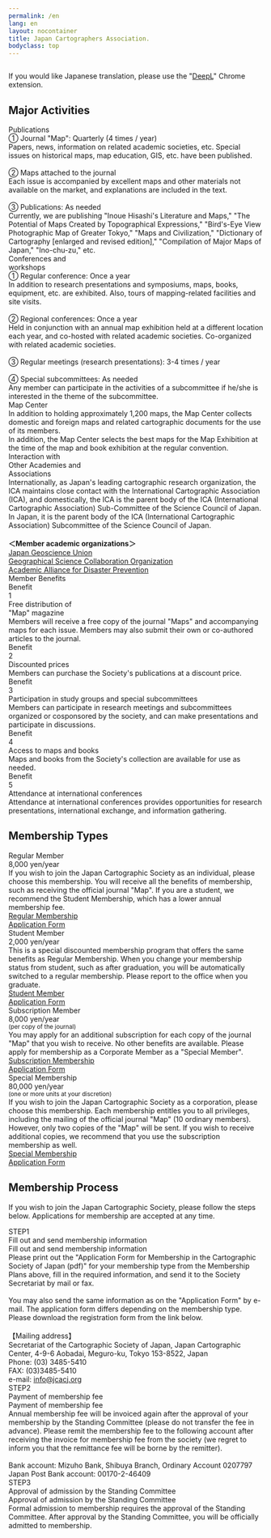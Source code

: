 ```yaml
---
permalink: /en
lang: en
layout: nocontainer
title: Japan Cartographers Association.
bodyclass: top
---
```


<section>
  <div class="top--heading">
    <div class="bg-image">
      <picture>
        <source media="(max-width:767px)" srcset="{{ site.baseurl }}/assets/img/top/bg_heading_sp.jpg">
        <img src="{{ site.baseurl }}/assets/img/top/bg_heading_pc.jpg" alt="">
      </picture>
    </div>
    <div class="main-image">
      <div class="img-obj-en">
        <img src="{{ site.baseurl }}/assets/img/top/obj_heading_en.png" alt="">
      </div>
    </div>
    <a href="member.html" class="btn-regist">
      <picture>
        <source media="(max-width:767px)" srcset="{{ site.baseurl }}/assets/img/top/btn_regist_sp_en.png">
        <img src="{{ site.baseurl }}/assets/img/top/btn_regist_pc_en.png" alt="">
      </picture>
    </a>
  </div>
</section>

<section>
  <div class="top--translation">
    <div class="container">
      <div class="translation-box">
        <p>If you would like Japanese translation, please use the "<a href="https://www.deepl.com/ja/translator" target="_blank">DeepL</a>" Chrome extension.</p>
      </div>
    </div>
  </div>
</section>

<section>
  <div class="activity-section">
    <div class="container">
      <h2 class="activity-h2"><span>Major Activities</span></h2>
      <div class="activity-box">
        <div class="activity-row">
          <div class="activity-icon">
            <div class="act-icon"><img src="{{ site.baseurl }}/assets/img/activity/icon_act_01.svg" class="w-100" alt=""></div>
            <div class="act-cap">Publications</div>
          </div>
          <div class="activity-value">
            <div class="act-text">
              ① Journal "Map": Quarterly (4 times / year)<br>
              Papers, news, information on related academic societies, etc. Special issues on historical maps, map education, GIS, etc. have been published.<br>
              <br>
              ② Maps attached to the journal<br>
              Each issue is accompanied by excellent maps and other materials not available on the market, and explanations are included in the text.<br>
              <br>
              ③ Publications: As needed<br>
              Currently, we are publishing "Inoue Hisashi's Literature and Maps," "The Potential of Maps Created by Topographical Expressions," "Bird's-Eye View Photographic Map of Greater Tokyo," "Maps and Civilization," "Dictionary of Cartography [enlarged and revised edition]," "Compilation of Major Maps of Japan," "Ino-chu-zu," etc.<br>
            </div>
          </div>
        </div>
      </div>
      <div class="activity-box">
        <div class="activity-row">
          <div class="activity-icon">
            <div class="act-icon"><img src="{{ site.baseurl }}/assets/img/activity/icon_act_02.svg" class="w-100" alt=""></div>
            <div class="act-cap">Conferences and <br>workshops</div>
          </div>
          <div class="activity-value">
            <div class="act-text">
              ① Regular conference: Once a year<br>
              In addition to research presentations and symposiums, maps, books, equipment, etc. are exhibited. Also, tours of mapping-related facilities and site visits.<br>
              <br>
              ② Regional conferences: Once a year<br>
              Held in conjunction with an annual map exhibition held at a different location each year, and co-hosted with related academic societies. Co-organized with related academic societies.<br>
              <br>
              ③ Regular meetings (research presentations): 3-4 times / year<br>
              <br>
              ④ Special subcommittees: As needed<br>
              Any member can participate in the activities of a subcommittee if he/she is interested in the theme of the subcommittee.<br>
            </div>
          </div>
        </div>
      </div>
      <div class="activity-box">
        <div class="activity-row">
          <div class="activity-icon">
            <div class="act-icon"><img src="{{ site.baseurl }}/assets/img/activity/icon_act_03.svg" class="w-100" alt=""></div>
            <div class="act-cap">Map Center</div>
          </div>
          <div class="activity-value">
            <div class="act-text">
              In addition to holding approximately 1,200 maps, the Map Center collects domestic and foreign maps and related cartographic documents for the use of its members.<br>
              In addition, the Map Center selects the best maps for the Map Exhibition at the time of the map and book exhibition at the regular convention.<br>
            </div>
          </div>
        </div>
      </div>
      <div class="activity-box">
        <div class="activity-row">
          <div class="activity-icon">
            <div class="act-icon"><img src="{{ site.baseurl }}/assets/img/activity/icon_act_04.svg" class="w-100" alt=""></div>
            <div class="act-cap">Interaction with <br>Other Academies and<br>Associations</div>
          </div>
          <div class="activity-value">
            <div class="act-text">
              Internationally, as Japan's leading cartographic research organization, the ICA maintains close contact with the International Cartographic Association (ICA), and domestically, the ICA is the parent body of the ICA (International Cartographic Association) Sub-Committee of the Science Council of Japan. In Japan, it is the parent body of the ICA (International Cartographic Association) Subcommittee of the Science Council of Japan.<br>
              <br>
              <b>＜Member academic organizations＞</b><br>
              <a href="https://www.jpgu.org/" target="_blank">Japan Geoscience Union</a><br>
              <a href="http://hgsj.org/JOGS/index_j.html" target="_blank">Geographical Science Collaboration Organization</a><br>
              <a href="https://janet-dr.com/" target="_blank">Academic Alliance for Disaster Prevention</a><br>
            </div>
          </div>
        </div>
      </div>
    </div>
  </div>
</section>

<section>
  <div class="member-heading">
    <div class="container">
      <div class="hd-row">
        <div class="hd-col title-col">
          <div class="col-inner">
            <div class="title-col-row">
              <div class="title-col-title">Member Benefits</div>
            </div>
          </div>
        </div>
        <div class="hd-col first-col">
          <div class="col-inner">
            <div class="col-number">
              <div>
                <div class="n-txt">Benefit</div>
                <div class="n-num">1</div>
              </div>
            </div>
            <div class="col-first-row">
              <div class="col-first-val">
                <div class="cfv-title lh-1">Free distribution of<br>"Map" magazine</div>
                <div class="cfv-text">Members will receive a free copy of the journal "Maps" and accompanying maps for each issue. Members may also submit their own or co-authored articles to the journal.</div>
              </div>
              <div class="col-first-img">
                <img src="{{ site.baseurl }}/assets/img/member/img_book.jpg" class="w-100" alt="">
              </div>
            </div>
          </div>
        </div>
        <div class="hd-col">
          <div class="col-inner">
            <div class="col-number">
              <div>
                <div class="n-txt">Benefit</div>
                <div class="n-num">2</div>
              </div>
            </div>
            <div class="col-icon"><img src="{{ site.baseurl }}/assets/img/member/icon_wallet.svg" class="w-100" alt=""></div>
            <div class="col-title">Discounted prices</div>
            <div class="col-text">Members can purchase the Society's publications at a discount price.</div>
          </div>
        </div>
        <div class="hd-col">
          <div class="col-inner">
            <div class="col-number">
              <div>
                <div class="n-txt">Benefit</div>
                <div class="n-num">3</div>
              </div>
            </div>
            <div class="col-icon"><img src="{{ site.baseurl }}/assets/img/member/icon_lesson.svg" class="w-100" alt=""></div>
            <div class="col-title">Participation in study groups and special subcommittees</div>
            <div class="col-text">Members can participate in research meetings and subcommittees organized or cosponsored by the society, and can make presentations and participate in discussions.</div>
          </div>
        </div>
        <div class="hd-col">
          <div class="col-inner">
            <div class="col-number">
              <div>
                <div class="n-txt">Benefit</div>
                <div class="n-num">4</div>
              </div>
            </div>
            <div class="col-icon"><img src="{{ site.baseurl }}/assets/img/member/icon_map.svg" class="w-100" alt=""></div>
            <div class="col-title">Access to maps and books</div>
            <div class="col-text">Maps and books from the Society's collection are available for use as needed.</div>
          </div>
        </div>
        <div class="hd-col">
          <div class="col-inner">
            <div class="col-number">
              <div>
                <div class="n-txt">Benefit</div>
                <div class="n-num">5</div>
              </div>
            </div>
            <div class="col-icon"><img src="{{ site.baseurl }}/assets/img/member/icon_meeting.svg" class="w-100" alt=""></div>
            <div class="col-title">Attendance at international conferences</div>
            <div class="col-text">Attendance at international conferences provides opportunities for research presentations, international exchange, and information gathering.</div>
          </div>
        </div>
      </div>
    </div>
  </div>
</section>

<section>
  <div class="member-section">
    <div class="container">
      <h2 class="member-h2"><span>Membership Types</span></h2>
      <div class="member-type-list">
        <div class="member-type">
          <div class="type-inner">
            <div class="type-icon"><img src="{{ site.baseurl }}/assets/img/member/icon_member_01.svg" class="w-100" alt=""></div>
            <div class="type-name">Regular Member</div>
            <div class="type-price">8,000 yen/year</div>
            <div class="type-text">If you wish to join the Japan Cartographic Society as an individual, please choose this membership. You will receive all the benefits of membership, such as receiving the official journal "Map". If you are a student, we recommend the Student Membership, which has a lower annual membership fee.</div>
            <div class="type-button">
              <div class="d-grid">
                <a href="{{'/archive/file/member/nyuukai.pdf' | relative_url}}" class="btn btn-default">Regular Membership <br>Application Form<span class="icon-pdf"></span></a>
              </div>
            </div>
          </div>
        </div>
        <!--
        <div class="member-type">
          <div class="type-inner">
            <div class="type-icon"><img src="{{ site.baseurl }}/assets/img/member/icon_member_02.svg" class="w-100" alt=""></div>
            <div class="type-name">デジタル会員</div>
            <div class="type-price">4,000円/年</div>
            <div class="type-text">この文字は実際の文章とは異なります。この文字はダミーです。この文字は実際の文章とは異なります。この文字はダミーです。この文字は実際の文章とは異なります。この文字はダミーです。この文字は実際の</div>
            <div class="type-button">
              <div class="d-grid">
                <a href="" class="btn btn-default">デジタル会員 入会申込書<span class="icon-pdf"></span></a>
              </div>
            </div>
          </div>
        </div>
        -->
        <div class="member-type">
          <div class="type-inner">
            <div class="type-icon"><img src="{{ site.baseurl }}/assets/img/member/icon_member_03.svg" class="w-100" alt=""></div>
            <div class="type-name">Student Member</div>
            <div class="type-price">2,000 yen/year</div>
            <div class="type-text">This is a special discounted membership program that offers the same benefits as Regular Membership. When you change your membership status from student, such as after graduation, you will be automatically switched to a regular membership. Please report to the office when you graduate.</div>
            <div class="type-button">
              <div class="d-grid">
                <a href="{{'/archive/file/member/nyuukai.pdf' | relative_url}}" class="btn btn-default">Student Member <br>Application Form<span class="icon-pdf"></span></a>
              </div>
            </div>
          </div>
        </div>
        <div class="member-type">
          <div class="type-inner">
            <div class="type-icon"><img src="{{ site.baseurl }}/assets/img/member/icon_member_04.svg" class="w-100" alt=""></div>
            <div class="type-name">Subscription Member</div>
            <div class="type-price">8,000 yen/year<br><small>(per copy of the journal)</small></div>
            <div class="type-text">You may apply for an additional subscription for each copy of the journal "Map" that you wish to receive. No other benefits are available. Please apply for membership as a Corporate Member as a "Special Member".</div>
            <div class="type-button">
              <div class="d-grid">
                <a href="{{'/archive/file/member/nyuukai2.pdf' | relative_url}}" class="btn btn-default">Subscription Membership <br>Application Form<span class="icon-pdf"></span></a>
              </div>
            </div>
          </div>
        </div>
        <div class="member-type">
          <div class="type-inner">
            <div class="type-icon"><img src="{{ site.baseurl }}/assets/img/member/icon_member_05.svg" class="w-100" alt=""></div>
            <div class="type-name">Special Membership</div>
            <div class="type-price">80,000 yen/year<br><small>(one or more units at your discretion)</small></div>
            <div class="type-text">If you wish to join the Japan Cartographic Society as a corporation, please choose this membership. Each membership entitles you to all privileges, including the mailing of the official journal "Map" (10 ordinary members). However, only two copies of the "Map" will be sent. If you wish to receive additional copies, we recommend that you use the subscription membership as well.</div>
            <div class="type-button">
              <div class="d-grid">
                <a href="{{'/archive/file/member/nyuukai2.pdf' | relative_url}}" class="btn btn-default">Special Membership <br>Application Form<span class="icon-pdf"></span></a>
              </div>
            </div>
          </div>
        </div>
      </div>
    </div>
  </div>
</section>

<section>
  <div class="member-section">
    <div class="container">
      <h2 class="member-h2"><span>Membership Process</span></h2>
      <p class="member-heading-text">If you wish to join the Japan Cartographic Society, please follow the steps below. Applications for membership are accepted at any time.</p>
      <div class="regist-box">
        <div class="regist-row">
          <div class="regist-icon">
            <div class="rg-icon"><img src="{{ site.baseurl }}/assets/img/member/icon_step_01.svg" class="w-100" alt=""></div>
            <div class="rg-cap">STEP1</div>
          </div>
          <div class="regist-sp-title">Fill out and send membership information</div>
          <div class="regist-value">
            <div class="rg-title">Fill out and send membership information</div>
            <div class="rg-text">
              Please print out the "Application Form for Membership in the Cartographic Society of Japan (pdf)" for your membership type from the Membership Plans above, fill in the required information, and send it to the Society Secretariat by mail or fax.<br>
              <br>
              You may also send the same information as on the "Application Form" by e-mail. The application form differs depending on the membership type. Please download the registration form from the link below.<br>
              <br>
              【Mailing address】<br>
              Secretariat of the Cartographic Society of Japan, Japan Cartographic Center, 4-9-6 Aobadai, Meguro-ku, Tokyo 153-8522, Japan<br>
              Phone: (03) 3485-5410<br>
              FAX: (03)3485-5410<br>
              e-mail: <a href="mailto:info@jcacj.org">info@jcacj.org</a><br>
            </div>
          </div>
        </div>
        <div class="regist-row">
          <div class="regist-icon">
            <div class="rg-icon"><img src="{{ site.baseurl }}/assets/img/member/icon_step_02.svg" class="w-100" alt=""></div>
            <div class="rg-cap">STEP2</div>
          </div>
          <div class="regist-sp-title">Payment of membership fee</div>
          <div class="regist-value">
            <div class="rg-title">Payment of membership fee</div>
            <div class="rg-text">
              Annual membership fee will be invoiced again after the approval of your membership by the Standing Committee (please do not transfer the fee in advance). Please remit the membership fee to the following account after receiving the invoice for membership fee from the society (we regret to inform you that the remittance fee will be borne by the remitter).<br>
              <br>
              Bank account: Mizuho Bank, Shibuya Branch, Ordinary Account 0207797<br>
              Japan Post Bank account: 00170-2-46409<br>
            </div>
          </div>
        </div>
        <div class="regist-row">
          <div class="regist-icon">
            <div class="rg-icon"><img src="{{ site.baseurl }}/assets/img/member/icon_step_03.svg" class="w-100" alt=""></div>
            <div class="rg-cap">STEP3</div>
          </div>
          <div class="regist-sp-title">Approval of admission by the Standing Committee</div>
          <div class="regist-value">
            <div class="rg-title">Approval of admission by the Standing Committee</div>
            <div class="rg-text">
              Formal admission to membership requires the approval of the Standing Committee. After approval by the Standing Committee, you will be officially admitted to membership.<br>
            </div>
          </div>
        </div>
      </div>
    </div>
  </div>
</section>





